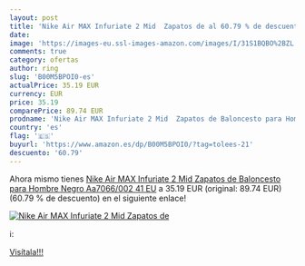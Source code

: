```yaml
---
layout: post
title: 'Nike Air MAX Infuriate 2 Mid  Zapatos de al 60.79 % de descuento'
date: 
image: 'https://images-eu.ssl-images-amazon.com/images/I/31S1BQBO%2BZL._SL200_.jpg'
comments: true
category: ofertas
author: ring
slug: 'B00M5BPOI0-es'
actualPrice: 35.19 EUR
currency: EUR
price: 35.19
comparePrice: 89.74 EUR
prodname: 'Nike Air MAX Infuriate 2 Mid  Zapatos de Baloncesto para Hombre  Negro  Aa7066/002   41 EU'
country: 'es'
flag: '🇪🇸'
buyurl: 'https://www.amazon.es/dp/B00M5BPOI0/?tag=tolees-21'
descuento: '60.79'
---
```


Ahora mismo tienes [Nike Air MAX Infuriate 2 Mid  Zapatos de Baloncesto para Hombre  Negro  Aa7066/002   41 EU](https://www.amazon.es/dp/B00M5BPOI0/?tag=tolees-21) a 35.19 EUR (original: 89.74 EUR) (60.79 %  de descuento) en el siguiente enlace!

[![Nike Air MAX Infuriate 2 Mid  Zapatos de](https://images-eu.ssl-images-amazon.com/images/I/31S1BQBO%2BZL._SL200_.jpg)](https://www.amazon.es/dp/B00M5BPOI0/?tag=tolees-21)

ℹ️:


[Visítala!!!](https://www.amazon.es/dp/B00M5BPOI0/?tag=tolees-21)
